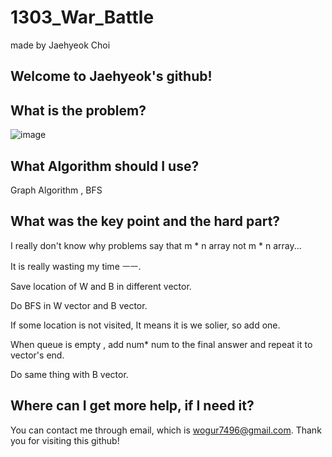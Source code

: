 # 1303_War_Battle

made by Jaehyeok Choi

## Welcome to Jaehyeok's github!

## What is the problem?

![image](https://github.com/Choi-JaeHyeok-21500749/1303_War_Battle/blob/main/1303_pro.PNG)

## What Algorithm should I use?

Graph Algorithm , BFS

## What was the key point and the hard part?

I really don't know why problems say that m * n array not m * n array...

It is really wasting my time ㅡㅡ.

Save location of W and B in different vector.

Do BFS in W vector and B vector.

If some location is not visited, It means it is we solier, so add one.

When queue is empty , add num* num to the final answer and repeat it to vector's end.

Do same thing with B vector.

## Where can I get more help, if I need it?

You can contact me through email, which is wogur7496@gmail.com.
Thank you for visiting this github!
